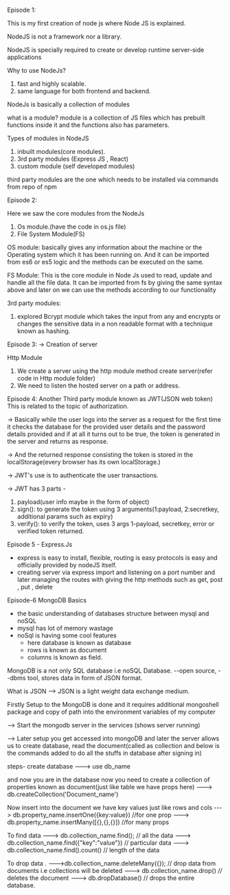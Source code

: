 Episode 1:

This is my first creation of node js where Node JS is explained.

NodeJS is not a framework nor a library.

NodeJS is specially required to create or develop runtime server-side applications

Why to use NodeJs?

1. fast and highly scalable.
2. same language for both frontend and backend.

NodeJs is basically a collection of modules

what is a module?
module is a collection of JS files which has prebuilt functions inside it and the functions also has parameters.

Types of modules in NodeJS

1. inbuilt modules(core modules).
2. 3rd party modules (Express JS , React)
3. custom module (self developed modules)

third party modules are the one which needs to be installed via commands from repo of npm

Episode 2:

Here we saw the core modules from the NodeJs

1. Os module.(have the code in os.js file)
2. File System Module(FS)

OS module: basically gives any information about the machine or the Operating system which it has been running on.
And it can be imported from es6 or es5 logic and the methods can be executed on the same.

FS Module: This is the core module in Node Js used to read, update and handle all the file data.
It can be imported from fs by giving the same syntax above and later on we can use the methods according to our functionality

3rd party modules:

1. explored Bcrypt module which takes the input from any and encrypts or changes the sensitive data in a non readable format with a technique known as hashing.

Episode 3:
-> Creation of server

Http Module

1. We create a server using the http module method create server(refer code in Http module folder)
2. We need to listen the hosted server on a path or address.

Episode 4:
Another Third party module known as JWT(JSON web token)
This is related to the topic of authorization.

-> Basically while the user logs into the server as a request for the first time it checks the database for the provided user details and the password details provided and if at all it turns out to be true, the token is generated in the server and returns as response.

-> And the returned response consisting the token is stored in the localStorage(every browser has its own localStorage.)

-> JWT's use is to authenticate the user transactions.

-> JWT has 3 parts -

1. payload(user info maybe in the form of object)
2. sign(): to generate the token using 3 arguments(1:payload, 2:secretkey, additional params such as expiry)
3. verify(): to verify the token, uses 3 args 1-payload, secretkey, error or verified token returned.

Episode 5 - Express.Js

- express is easy to install, flexible, routing is easy protocols is easy and officially provided by nodeJS itself.
- creating server via express import and listening on a port number and later managing the routes with giving the http methods such as get, post , put , delete

Episode-6 MongoDB Basics

- the basic understanding of databases structure between mysql and noSQL
- mysql has lot of memory wastage
- noSql is having some cool features
  - here database is known as database
  - rows is known as document
  - columns is known as field.

MongoDB is a not only SQL database i.e noSQL Database.
--open source,
--dbms tool, stores data in form of JSON format.

What is JSON
--> JSON is a light weight data exchange medium.

Firstly Setup to the MongoDB is done and it requires additional mongoshell package and copy of path into the environment variables of my computer

--> Start the mongodb server in the services (shows server running)

--> Later setup you get accessed into mongoDB and later the server allows us to create database, read the document(called as collection and below is the commands added to do all the stuffs in database after signing in)

steps- create database
---> use db_name

and now you are in the database now you need to create a collection of properties known as document(just like table we have props here)
---> db.createCollection('Document_name')

Now insert into the document we have key values just like rows and cols
---> db.property_name.insertOne({key:value}) //for one prop
---> db.property_name.insertMany([{},{},{}]) //for many props

To find data
---> db.collection_name.find(); // all the data
---> db.collection_name.find({"key":"value"}) // particular data
---> db.collection_name.find().count() // length of the data

To drop data .
--->db.collection_name.deleteMany({}); // drop data from documents i.e collections will be deleted
---> db.collection_name.drop() // deletes the document
---> db.dropDatabase() // drops the entire database.
